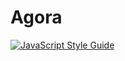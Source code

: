 # Agora

[![JavaScript Style Guide](https://img.shields.io/badge/code_style-standard-brightgreen.svg)](https://standardjs.com)

